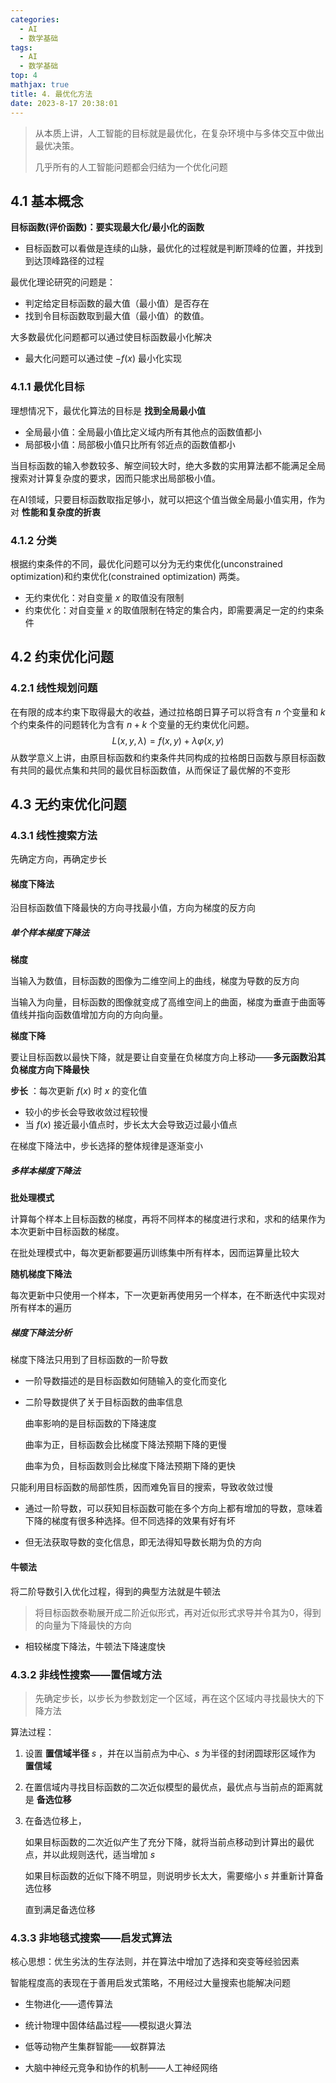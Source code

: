 ```yaml
---
categories:
  - AI
  - 数学基础
tags:
  - AI
  - 数学基础
top: 4
mathjax: true
title: 4. 最优化方法
date: 2023-8-17 20:38:01
---
```


> 从本质上讲，人工智能的目标就是最优化，在复杂环境中与多体交互中做出最优决策。
>
> 几乎所有的人工智能问题都会归结为一个优化问题

<!--more-->

## 4.1 基本概念

**目标函数(评价函数)：要实现最大化/最小化的函数**

- 目标函数可以看做是连续的山脉，最优化的过程就是判断顶峰的位置，并找到到达顶峰路径的过程

最优化理论研究的问题是：

- 判定给定目标函数的最大值（最小值）是否存在
- 找到令目标函数取到最大值（最小值）的数值。

大多数最优化问题都可以通过使目标函数最小化解决

- 最大化问题可以通过使 $-f(x)$ 最小化实现

### 4.1.1 最优化目标

理想情况下，最优化算法的目标是 **找到全局最小值**

- 全局最小值：全局最小值比定义域内所有其他点的函数值都小
- 局部极小值：局部极小值只比所有邻近点的函数值都小

当目标函数的输入参数较多、解空间较大时，绝大多数的实用算法都不能满足全局搜索对计算复杂度的要求，因而只能求出局部极小值。

在AI领域，只要目标函数取指足够小，就可以把这个值当做全局最小值实用，作为对 **性能和复杂度的折衷** 

### 4.1.2 分类

根据约束条件的不同，最优化问题可以分为无约束优化(unconstrained optimization)和约束优化(constrained optimization) 两类。

- 无约束优化：对自变量 $x$ 的取值没有限制
- 约束优化：对自变量 $x$ 的取值限制在特定的集合内，即需要满足一定的约束条件

## 4.2 约束优化问题

### 4.2.1 线性规划问题

在有限的成本约束下取得最大的收益，通过拉格朗日算子可以将含有 $n$ 个变量和 $k$ 个约束条件的问题转化为含有 $n+k$ 个变量的无约束优化问题。
$$
L(x,y,\lambda)=f(x,y)+\lambda\varphi(x,y)
$$
从数学意义上讲，由原目标函数和约束条件共同构成的拉格朗日函数与原目标函数有共同的最优点集和共同的最优目标函数值，从而保证了最优解的不变形

## 4.3 无约束优化问题

### 4.3.1 线性搜索方法

先确定方向，再确定步长

#### 梯度下降法

沿目标函数值下降最快的方向寻找最小值，方向为梯度的反方向

##### 单个样本梯度下降法

**梯度**

当输入为数值，目标函数的图像为二维空间上的曲线，梯度为导数的反方向

当输入为向量，目标函数的图像就变成了高维空间上的曲面，梯度为垂直于曲面等值线并指向函数值增加方向的方向向量。

**梯度下降**

要让目标函数以最快下降，就是要让自变量在负梯度方向上移动——**多元函数沿其负梯度方向下降最快** 

**步长** ：每次更新 $f(x)$ 时 $x$ 的变化值

- 较小的步长会导致收敛过程较慢
- 当 $f(x)$ 接近最小值点时，步长太大会导致迈过最小值点

在梯度下降法中，步长选择的整体规律是逐渐变小

##### 多样本梯度下降法

**批处理模式**

计算每个样本上目标函数的梯度，再将不同样本的梯度进行求和，求和的结果作为本次更新中目标函数的梯度。

在批处理模式中，每次更新都要遍历训练集中所有样本，因而运算量比较大

**随机梯度下降法**

每次更新中只使用一个样本，下一次更新再使用另一个样本，在不断迭代中实现对所有样本的遍历

##### 梯度下降法分析

梯度下降法只用到了目标函数的一阶导数

- 一阶导数描述的是目标函数如何随输入的变化而变化

- 二阶导数提供了关于目标函数的曲率信息

  曲率影响的是目标函数的下降速度

  曲率为正，目标函数会比梯度下降法预期下降的更慢
  
  曲率为负，目标函数则会比梯度下降法预期下降的更快

只能利用目标函数的局部性质，因而难免盲目的搜索，导致收敛过慢

- 通过一阶导数，可以获知目标函数可能在多个方向上都有增加的导数，意味着下降的梯度有很多种选择。但不同选择的效果有好有坏

- 但无法获取导数的变化信息，即无法得知导数长期为负的方向

#### 牛顿法

将二阶导数引入优化过程，得到的典型方法就是牛顿法

> 将目标函数泰勒展开成二阶近似形式，再对近似形式求导并令其为0，得到的向量为下降最快的方向

- 相较梯度下降法，牛顿法下降速度快

### 4.3.2 非线性搜索——置信域方法

> 先确定步长，以步长为参数划定一个区域，再在这个区域内寻找最快大的下降方法

算法过程：

1. 设置 **置信域半径**  $s$ ，并在以当前点为中心、$s$ 为半径的封闭圆球形区域作为 **置信域**

2. 在置信域内寻找目标函数的二次近似模型的最优点，最优点与当前点的距离就是 **备选位移**

3. 在备选位移上，

   如果目标函数的二次近似产生了充分下降，就将当前点移动到计算出的最优点，并以此规则迭代，适当增加 $s$

   如果目标函数的近似下降不明显，则说明步长太大，需要缩小 $s$ 并重新计算备选位移

   直到满足备选位移

### 4.3.3 非地毯式搜索——启发式算法

核心思想：优生劣汰的生存法则，并在算法中增加了选择和突变等经验因素

智能程度高的表现在于善用启发式策略，不用经过大量搜索也能解决问题

- 生物进化——遗传算法
- 统计物理中固体结晶过程——模拟退火算法
- 低等动物产生集群智能——蚁群算法

- 大脑中神经元竞争和协作的机制——人工神经网络





